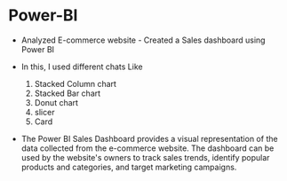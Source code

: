 # Power-BI
*  Analyzed E-commerce website - Created a Sales dashboard using Power BI
* In this, I used different chats Like
  1.  Stacked Column chart
  2.  Stacked Bar chart
  3.  Donut chart
  4.  slicer
  5.  Card

* The Power BI Sales Dashboard provides a visual representation of the data collected from the e-commerce website. The dashboard can be used by the website's owners to track sales trends, identify popular products and categories, and target marketing campaigns.


  
